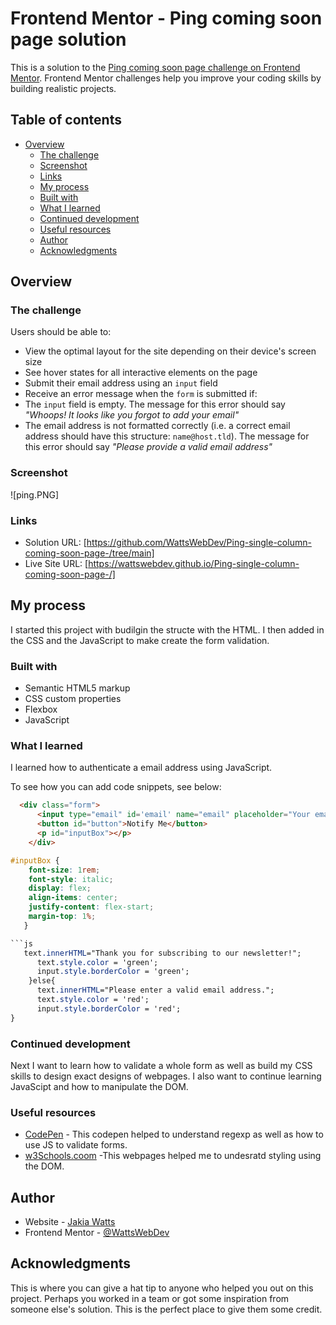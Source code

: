 # Frontend Mentor - Ping coming soon page solution

This is a solution to the [Ping coming soon page challenge on Frontend Mentor](https://www.frontendmentor.io/challenges/ping-single-column-coming-soon-page-5cadd051fec04111f7b848da). Frontend Mentor challenges help you improve your coding skills by building realistic projects.

## Table of contents

- [Overview](#overview)
  - [The challenge](#the-challenge)
  - [Screenshot](#screenshot)
  - [Links](#links)
  - [My process](#my-process)
  - [Built with](#built-with)
  - [What I learned](#what-i-learned)
  - [Continued development](#continued-development)
  - [Useful resources](#useful-resources)
  - [Author](#author)
  - [Acknowledgments](#acknowledgments)

## Overview

### The challenge

Users should be able to:

- View the optimal layout for the site depending on their device's screen size
- See hover states for all interactive elements on the page
- Submit their email address using an `input` field
- Receive an error message when the `form` is submitted if:
- The `input` field is empty. The message for this error should say *"Whoops! It looks like you forgot to add your email"*
- The email address is not formatted correctly (i.e. a correct email address should have this structure: `name@host.tld`). The message for this error should say *"Please provide a valid email address"*

### Screenshot

![ping.PNG]

### Links

- Solution URL: [https://github.com/WattsWebDev/Ping-single-column-coming-soon-page-/tree/main]
- Live Site URL: [https://wattswebdev.github.io/Ping-single-column-coming-soon-page-/]

## My process

I started this project with budilgin the structe with the HTML. I then added in the CSS and the JavaScript to make create the form validation.

### Built with

- Semantic HTML5 markup
- CSS custom properties
- Flexbox
- JavaScript

### What I learned

I learned how to authenticate a email address using JavaScript.

To see how you can add code snippets, see below:

```html
  <div class="form">
      <input type="email" id='email' name="email" placeholder="Your email address..."/>
      <button id="button">Notify Me</button>
      <p id="inputBox"></p>
    </div>
```

```css
#inputBox {
    font-size: 1rem;
    font-style: italic;
    display: flex;
    align-items: center;
    justify-content: flex-start;
    margin-top: 1%;
   }

```js
   text.innerHTML="Thank you for subscribing to our newsletter!";
      text.style.color = 'green';
      input.style.borderColor = 'green';
    }else{
      text.innerHTML="Please enter a valid email address.";
      text.style.color = 'red';
      input.style.borderColor = 'red';
}
```

### Continued development

Next I want to learn how to validate a whole form as well as build my CSS skills to design exact designs of webpages. I also want to continue learning JavaScipt and how to manipulate the DOM.

### Useful resources

- [CodePen](https://codepen.io/saigowthamr/pen/bGGzGoZ) - This codepen helped to understand regexp as well as how to use JS to validate forms.
- [w3Schools.coom](https://www.w3schools.com/js/js_htmldom_css.asp) -This webpages helped me to undesratd styling using the DOM.

## Author

- Website - [Jakia Watts](https://wattswebdev.github.io/my-portfolio/)
- Frontend Mentor - [@WattsWebDev](https://www.frontendmentor.io/profile/WattsWebDev)

## Acknowledgments

This is where you can give a hat tip to anyone who helped you out on this project. Perhaps you worked in a team or got some inspiration from someone else's solution. This is the perfect place to give them some credit.
